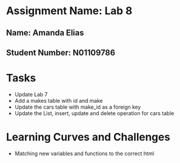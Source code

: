 # Assignment Name: Lab 8
## Name: Amanda Elias
## Student Number: N01109786

# Tasks
- Update Lab 7
- Add a makes table with id and make
- Update the cars table with make_id as a foreign key
- Update the List, insert, update and delete operation for cars table


# Learning Curves and Challenges
- Matching new variables and functions to the correct html 


